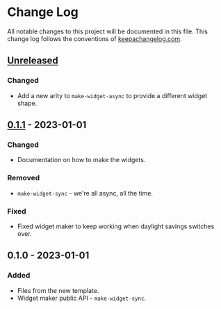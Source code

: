 # Change Log
All notable changes to this project will be documented in this file. This change log follows the conventions of [keepachangelog.com](http://keepachangelog.com/).

## [Unreleased]
### Changed
- Add a new arity to `make-widget-async` to provide a different widget shape.

## [0.1.1] - 2023-01-01
### Changed
- Documentation on how to make the widgets.

### Removed
- `make-widget-sync` - we're all async, all the time.

### Fixed
- Fixed widget maker to keep working when daylight savings switches over.

## 0.1.0 - 2023-01-01
### Added
- Files from the new template.
- Widget maker public API - `make-widget-sync`.

[Unreleased]: https://github.com/your-name/matrixies/compare/0.1.1...HEAD
[0.1.1]: https://github.com/your-name/matrixies/compare/0.1.0...0.1.1
